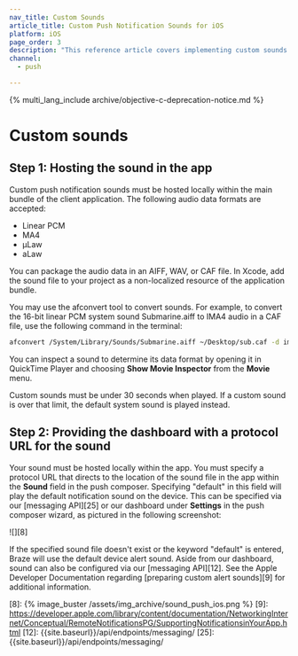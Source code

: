 ```yaml
---
nav_title: Custom Sounds
article_title: Custom Push Notification Sounds for iOS
platform: iOS
page_order: 3
description: "This reference article covers implementing custom sounds in your iOS push notifications."
channel:
  - push

---
```


{% multi_lang_include archive/objective-c-deprecation-notice.md %}

# Custom sounds

## Step 1: Hosting the sound in the app

Custom push notification sounds must be hosted locally within the main bundle of the client application. The following audio data formats are accepted:

- Linear PCM
- MA4
- µLaw
- aLaw

You can package the audio data in an AIFF, WAV, or CAF file. In Xcode, add the sound file to your project as a non-localized resource of the application bundle.

You may use the afconvert tool to convert sounds. For example, to convert the 16-bit linear PCM system sound Submarine.aiff to IMA4 audio in a CAF file, use the following command in the terminal:

```bash
afconvert /System/Library/Sounds/Submarine.aiff ~/Desktop/sub.caf -d ima4 -f caff -v
```

You can inspect a sound to determine its data format by opening it in QuickTime Player and choosing **Show Movie Inspector** from the **Movie** menu.

Custom sounds must be under 30 seconds when played. If a custom sound is over that limit, the default system sound is played instead.

## Step 2: Providing the dashboard with a protocol URL for the sound

Your sound must be hosted locally within the app. You must specify a protocol URL that directs to the location of the sound file in the app within the **Sound** field in the push composer. Specifying "default" in this field will play the default notification sound on the device. This can be specified via our [messaging API][25] or our dashboard under **Settings** in the push composer wizard, as pictured in the following screenshot:

![][8]

If the specified sound file doesn't exist or the keyword "default" is entered, Braze will use the default device alert sound. Aside from our dashboard, sound can also be configured via our [messaging API][12]. See the Apple Developer Documentation regarding [preparing custom alert sounds][9] for additional information.

[8]: {% image_buster /assets/img_archive/sound_push_ios.png %}
[9]: https://developer.apple.com/library/content/documentation/NetworkingInternet/Conceptual/RemoteNotificationsPG/SupportingNotificationsinYourApp.html
[12]: {{site.baseurl}}/api/endpoints/messaging/
[25]: {{site.baseurl}}/api/endpoints/messaging/
